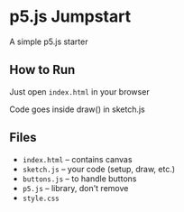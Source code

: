 # p5.js Jumpstart

A simple p5.js starter

## How to Run

Just open `index.html` in your browser

Code goes inside draw() in sketch.js

## Files

- `index.html` – contains canvas
- `sketch.js` – your code (setup, draw, etc.)
- `buttons.js` – to handle buttons
- `p5.js` – library, don't remove
- `style.css`